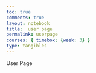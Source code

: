 ```yaml
---
toc: true
comments: true
layout: notebook
title:  user page
permalink: userpage
courses: { timebox: {week: 3} }
type: tangibles
---
```

<html><head>User Page</head></html>